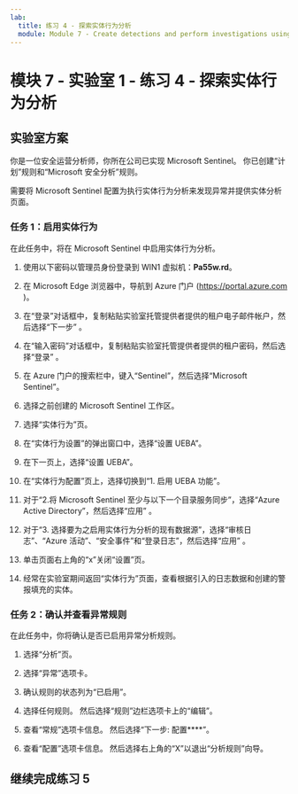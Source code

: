 ```yaml
---
lab:
  title: 练习 4 - 探索实体行为分析
  module: Module 7 - Create detections and perform investigations using Microsoft Sentinel
---
```


# <a name="module-7---lab-1---exercise-4---explore-entity-behavior-analytics"></a>模块 7 - 实验室 1 - 练习 4 - 探索实体行为分析

## <a name="lab-scenario"></a>实验室方案

你是一位安全运营分析师，你所在公司已实现 Microsoft Sentinel。 你已创建“计划”规则和“Microsoft 安全分析”规则。 


需要将 Microsoft Sentinel 配置为执行实体行为分析来发现异常并提供实体分析页面。


### <a name="task-1-enable-entity-behavior"></a>任务 1：启用实体行为 

在此任务中，将在 Microsoft Sentinel 中启用实体行为分析。

1. 使用以下密码以管理员身份登录到 WIN1 虚拟机：**Pa55w.rd**。  

1. 在 Microsoft Edge 浏览器中，导航到 Azure 门户 (https://portal.azure.com )。

1. 在“登录”对话框中，复制粘贴实验室托管提供者提供的租户电子邮件帐户，然后选择“下一步”  。

1. 在“输入密码”对话框中，复制粘贴实验室托管提供者提供的租户密码，然后选择“登录”  。

1. 在 Azure 门户的搜索栏中，键入“Sentinel”，然后选择“Microsoft Sentinel”。

1. 选择之前创建的 Microsoft Sentinel 工作区。

1. 选择“实体行为”页。

1. 在“实体行为设置”的弹出窗口中，选择“设置 UEBA”。

1. 在下一页上，选择“设置 UEBA”。

1. 在“实体行为配置”页上，选择切换到“1. 启用 UEBA 功能”。

1. 对于“2.将 Microsoft Sentinel 至少与以下一个目录服务同步”，选择“Azure Active Directory”，然后选择“应用” 。

1. 对于“3. 选择要为之启用实体行为分析的现有数据源”，选择“审核日志”、“Azure 活动”、“安全事件”和“登录日志”，然后选择“应用”    。

1. 单击页面右上角的“x”关闭“设置”页。

1. 经常在实验室期间返回“实体行为”页面，查看根据引入的日志数据和创建的警报填充的实体。


### <a name="task-2-confirm-and-review-anomalies-rules"></a>任务 2：确认并查看异常规则

在此任务中，你将确认是否已启用异常分析规则。

1. 选择“分析”页。

1. 选择“异常”选项卡。

1. 确认规则的状态列为“已启用”。

1. 选择任何规则。 然后选择“规则”边栏选项卡上的“编辑”。

1. 查看“常规”选项卡信息。 然后选择“下一步: 配置****”。

1. 查看“配置”选项卡信息。 然后选择右上角的“X”以退出“分析规则”向导。


## <a name="proceed-to-exercise-5"></a>继续完成练习 5

